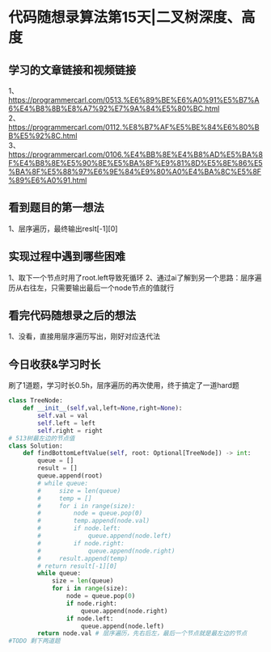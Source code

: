 # 代码随想录算法第15天|二叉树深度、高度
## 学习的文章链接和视频链接
1、https://programmercarl.com/0513.%E6%89%BE%E6%A0%91%E5%B7%A6%E4%B8%8B%E8%A7%92%E7%9A%84%E5%80%BC.html  
2、https://programmercarl.com/0112.%E8%B7%AF%E5%BE%84%E6%80%BB%E5%92%8C.html  
3、https://programmercarl.com/0106.%E4%BB%8E%E4%B8%AD%E5%BA%8F%E4%B8%8E%E5%90%8E%E5%BA%8F%E9%81%8D%E5%8E%86%E5%BA%8F%E5%88%97%E6%9E%84%E9%80%A0%E4%BA%8C%E5%8F%89%E6%A0%91.html
## 看到题目的第一想法
1、层序遍历，最终输出reslt[-1][0]
## 实现过程中遇到哪些困难 
1、取下一个节点时用了root.left导致死循环
2、通过ai了解到另一个思路：层序遍历从右往左，只需要输出最后一个node节点的值就行
## 看完代码随想录之后的想法 
1、没看，直接用层序遍历写出，刚好对应迭代法
## 今日收获&学习时长
刷了1道题，学习时长0.5h，层序遍历的再次使用，终于搞定了一道hard题
```Python
class TreeNode:
    def __init__(self,val,left=None,right=None):
        self.val = val
        self.left = left
        self.right = right
# 513树最左边的节点值
class Solution:
    def findBottomLeftValue(self, root: Optional[TreeNode]) -> int:            
        queue = []
        result = []
        queue.append(root)
        # while queue:
        #     size = len(queue)
        #     temp = []
        #     for i in range(size):
        #         node = queue.pop(0)
        #         temp.append(node.val)                
        #         if node.left:
        #             queue.append(node.left)
        #         if node.right:
        #             queue.append(node.right)
        #     result.append(temp)
        # return result[-1][0]
        while queue:
            size = len(queue)
            for i in range(size):
                node = queue.pop(0)
                if node.right:
                    queue.append(node.right)
                if node.left:
                    queue.append(node.left)
        return node.val # 层序遍历，先右后左，最后一个节点就是最左边的节点
#TODO 剩下两道题
```